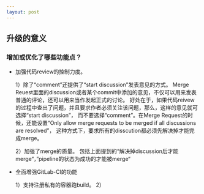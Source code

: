 ```yaml
---
layout: post
---
```


## 升级的意义

###  增加或优化了哪些功能点？

* 加强代码review的控制力度。

  1）除了“comment”还提供了“start discussion”发表意见的方式。
  Merge Reuest里面的discussion或者某个commit中添加的意见，不仅可以用来发表普通的评论，还可以用来当作发起正式的讨论。
  好处在于，如果代码reivew的过程中查出了问题，并且要求作者必须关注该问题，那么，这样的意见就可选择“start discussion”，
  而不要选择“comment”。在Merge Request的时候，还能设置“Only allow merge requests to be merged if all discussions are resolved”，
  这种方式下，要求所有的disscution都必须先解决掉才能完成merge。
  
  2）加强了merge的质量。
  包括上面提到的“解决掉discussion后才能merge“，”pipeline的状态为成功的才能被merge“
  
* 全面增强GitLab-CI的功能
  
  1）支持注册私有的容器跑build。
  2）
